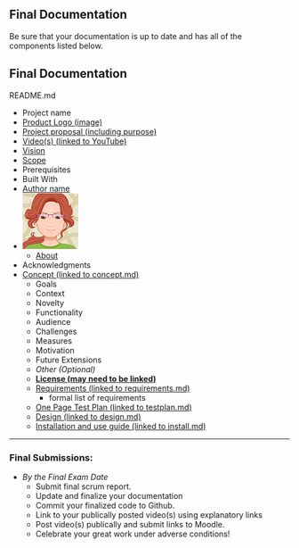 ## Final Documentation

Be sure that your documentation is up to date and has all of the components listed below.

## Final Documentation

README.md
- Project name
- [Product Logo (image)](r07-logo.md)
- [Project proposal (including purpose)](r01-project-concept.md)
- [Video(s) (linked to YouTube)](fp-video-and-finalizing.md)
- [Vision](r02-scope.md)
- [Scope](r02-scope.md)
- Prerequisites
- Built With
- [Author name](r09-website.md)
- ![Jan Avatar](jp-avatar-sm.png)
  - [About](r08-about.md)
- Acknowledgments
- [Concept (linked to concept.md)](r01-project-concept.md)
    - Goals
    - Context
    - Novelty
    - Functionality
    - Audience
    - Challenges
    - Measures
    - Motivation
    - Future Extensions
    - *Other (Optional)*
  - [**License (may need to be linked)**](r11-licensing.md)
  - [Requirements (linked to requirements.md)](r03-requirements.md)
    - formal list of requirements
  - [One Page Test Plan (linked to testplan.md)](r10-testing1.md)
  - [Design (linked to design.md)](r04-design.md)  
  - [Installation and use guide (linked to install.md)](r12-install.md)

---

### Final Submissions:
- *By the Final Exam Date*
  - Submit final scrum report.
  - Update and finalize your documentation
  - Commit your finalized code to Github.
  - Link to your publically posted video(s) using explanatory links
  - Post video(s) publically and submit links to Moodle.
  - Celebrate your great work under adverse conditions!
